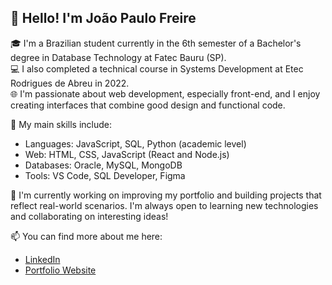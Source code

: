 ## 👋 Hello! I'm João Paulo Freire

🎓 I'm a Brazilian student currently in the 6th semester of a Bachelor's degree in Database Technology at Fatec Bauru (SP).  
💻 I also completed a technical course in Systems Development at Etec Rodrigues de Abreu in 2022.  
🌐 I'm passionate about web development, especially front-end, and I enjoy creating interfaces that combine good design and functional code.

🔧 My main skills include:
- Languages: JavaScript, SQL, Python (academic level)
- Web: HTML, CSS, JavaScript (React and Node.js)
- Databases: Oracle, MySQL, MongoDB
- Tools: VS Code, SQL Developer, Figma

🚀 I'm currently working on improving my portfolio and building projects that reflect real-world scenarios. I'm always open to learning new technologies and collaborating on interesting ideas!

📫 You can find more about me here:
- [LinkedIn](https://www.linkedin.com/in/jo4o-s4ntos/)
- [Portfolio Website](https://joao-santos-portfolio.netlify.app/)

